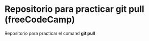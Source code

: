 # Repositorio para practicar git pull (freeCodeCamp)
Repositorio para practicar el comand **git pull**
